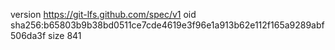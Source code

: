 version https://git-lfs.github.com/spec/v1
oid sha256:b65803b9b38bd0511ce7cde4619e3f96e1a913b62e112f165a9289abf506da3f
size 841
